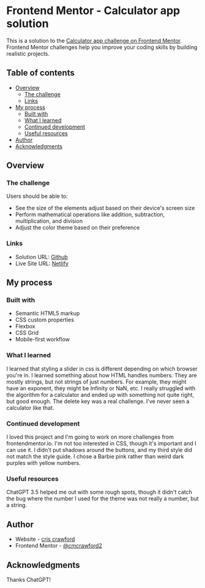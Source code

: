 # Frontend Mentor - Calculator app solution

This is a solution to the [Calculator app challenge on Frontend Mentor](https://www.frontendmentor.io/challenges/calculator-app-9lteq5N29). Frontend Mentor challenges help you improve your coding skills by building realistic projects.

## Table of contents

- [Overview](#overview)
  - [The challenge](#the-challenge)
  - [Links](#links)
- [My process](#my-process)
  - [Built with](#built-with)
  - [What I learned](#what-i-learned)
  - [Continued development](#continued-development)
  - [Useful resources](#useful-resources)
- [Author](#author)
- [Acknowledgments](#acknowledgments)

## Overview

### The challenge

Users should be able to:

- See the size of the elements adjust based on their device's screen size
- Perform mathematical operations like addition, subtraction, multiplication, and division
- Adjust the color theme based on their preference

### Links

- Solution URL: [Github](https://github.com/cmcrawford2/calculator)
- Live Site URL: [Netlify](https://cris-crawfords-calculator.netlify.app)

## My process

### Built with

- Semantic HTML5 markup
- CSS custom properties
- Flexbox
- CSS Grid
- Mobile-first workflow

### What I learned

I learned that styling a slider in css is different depending on which browser you're in.
I learned something about how HTML handles numbers. They are mostly strings, but not strings of just numbers. For example, they might have an exponent, they might be Infinity or NaN, etc.
I really struggled with the algorithm for a calculator and ended up with something not quite right, but good enough. The delete key was a real challenge. I've never seen a calculator like that.

### Continued development

I loved this project and I'm going to work on more challenges from frontendmentor.io. I'm not too interested in CSS, though it's important and I can use it. I didn't put shadows around the buttons, and my third style did not match the style guide. I chose a Barbie pink rather than weird dark purples with yellow numbers.

### Useful resources

ChatGPT 3.5 helped me out with some rough spots, though it didn't catch the bug where the number I used for the theme was not really a number, but a string.

## Author

- Website - [cris crawford](https://criscrawford.com)
- Frontend Mentor - [@cmcrawford2](https://www.frontendmentor.io/profile/cmcrawford2)

## Acknowledgments

Thanks ChatGPT!
